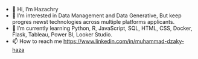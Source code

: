 - 👋 Hi, I’m Hazachry
- 👀 I’m interested in Data Management and Data Generative, But keep progres newst technologies across multiple platforms applicants.
- 🌱 I’m currently learning Python, R, JavaScript, SQL, HTML, CSS, Docker, Flask, Tableau, Power BI, Looker Studio.
- 📫 How to reach me https://www.linkedin.com/in/muhammad-dzaky-haza
  
<!---
MuhammadDzaky-1081/MuhammadDzaky-1081 is a ✨ special ✨ repository because its `README.md` (this file) appears on your GitHub profile.
You can click the Preview link to take a look at your changes.
--->
